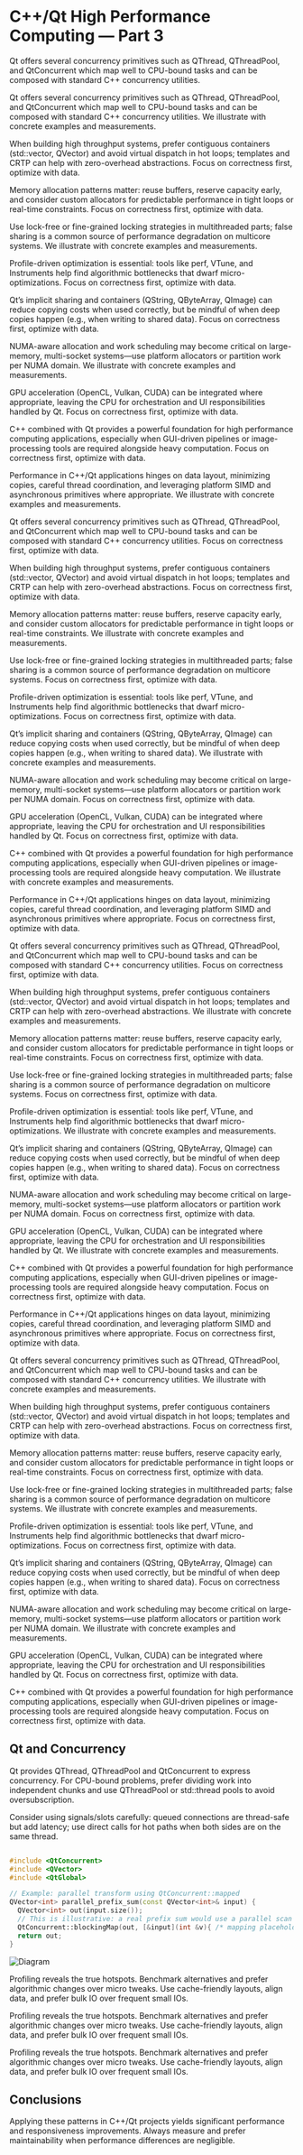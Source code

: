 # C++/Qt High Performance Computing — Part 3

Qt offers several concurrency primitives such as QThread, QThreadPool, and QtConcurrent which map well to CPU-bound tasks and can be composed with standard C++ concurrency utilities.

Qt offers several concurrency primitives such as QThread, QThreadPool, and QtConcurrent which map well to CPU-bound tasks and can be composed with standard C++ concurrency utilities. We illustrate with concrete examples and measurements.

When building high throughput systems, prefer contiguous containers (std::vector, QVector) and avoid virtual dispatch in hot loops; templates and CRTP can help with zero-overhead abstractions. Focus on correctness first, optimize with data.

Memory allocation patterns matter: reuse buffers, reserve capacity early, and consider custom allocators for predictable performance in tight loops or real-time constraints. Focus on correctness first, optimize with data.

Use lock-free or fine-grained locking strategies in multithreaded parts; false sharing is a common source of performance degradation on multicore systems. We illustrate with concrete examples and measurements.

Profile-driven optimization is essential: tools like perf, VTune, and Instruments help find algorithmic bottlenecks that dwarf micro-optimizations. Focus on correctness first, optimize with data.

Qt’s implicit sharing and containers (QString, QByteArray, QImage) can reduce copying costs when used correctly, but be mindful of when deep copies happen (e.g., when writing to shared data). Focus on correctness first, optimize with data.

NUMA-aware allocation and work scheduling may become critical on large-memory, multi-socket systems—use platform allocators or partition work per NUMA domain. We illustrate with concrete examples and measurements.

GPU acceleration (OpenCL, Vulkan, CUDA) can be integrated where appropriate, leaving the CPU for orchestration and UI responsibilities handled by Qt. Focus on correctness first, optimize with data.

C++ combined with Qt provides a powerful foundation for high performance computing applications, especially when GUI-driven pipelines or image-processing tools are required alongside heavy computation. Focus on correctness first, optimize with data.

Performance in C++/Qt applications hinges on data layout, minimizing copies, careful thread coordination, and leveraging platform SIMD and asynchronous primitives where appropriate. We illustrate with concrete examples and measurements.

Qt offers several concurrency primitives such as QThread, QThreadPool, and QtConcurrent which map well to CPU-bound tasks and can be composed with standard C++ concurrency utilities. Focus on correctness first, optimize with data.

When building high throughput systems, prefer contiguous containers (std::vector, QVector) and avoid virtual dispatch in hot loops; templates and CRTP can help with zero-overhead abstractions. Focus on correctness first, optimize with data.

Memory allocation patterns matter: reuse buffers, reserve capacity early, and consider custom allocators for predictable performance in tight loops or real-time constraints. We illustrate with concrete examples and measurements.

Use lock-free or fine-grained locking strategies in multithreaded parts; false sharing is a common source of performance degradation on multicore systems. Focus on correctness first, optimize with data.

Profile-driven optimization is essential: tools like perf, VTune, and Instruments help find algorithmic bottlenecks that dwarf micro-optimizations. Focus on correctness first, optimize with data.

Qt’s implicit sharing and containers (QString, QByteArray, QImage) can reduce copying costs when used correctly, but be mindful of when deep copies happen (e.g., when writing to shared data). We illustrate with concrete examples and measurements.

NUMA-aware allocation and work scheduling may become critical on large-memory, multi-socket systems—use platform allocators or partition work per NUMA domain. Focus on correctness first, optimize with data.

GPU acceleration (OpenCL, Vulkan, CUDA) can be integrated where appropriate, leaving the CPU for orchestration and UI responsibilities handled by Qt. Focus on correctness first, optimize with data.

C++ combined with Qt provides a powerful foundation for high performance computing applications, especially when GUI-driven pipelines or image-processing tools are required alongside heavy computation. We illustrate with concrete examples and measurements.

Performance in C++/Qt applications hinges on data layout, minimizing copies, careful thread coordination, and leveraging platform SIMD and asynchronous primitives where appropriate. Focus on correctness first, optimize with data.

Qt offers several concurrency primitives such as QThread, QThreadPool, and QtConcurrent which map well to CPU-bound tasks and can be composed with standard C++ concurrency utilities. Focus on correctness first, optimize with data.

When building high throughput systems, prefer contiguous containers (std::vector, QVector) and avoid virtual dispatch in hot loops; templates and CRTP can help with zero-overhead abstractions. We illustrate with concrete examples and measurements.

Memory allocation patterns matter: reuse buffers, reserve capacity early, and consider custom allocators for predictable performance in tight loops or real-time constraints. Focus on correctness first, optimize with data.

Use lock-free or fine-grained locking strategies in multithreaded parts; false sharing is a common source of performance degradation on multicore systems. Focus on correctness first, optimize with data.

Profile-driven optimization is essential: tools like perf, VTune, and Instruments help find algorithmic bottlenecks that dwarf micro-optimizations. We illustrate with concrete examples and measurements.

Qt’s implicit sharing and containers (QString, QByteArray, QImage) can reduce copying costs when used correctly, but be mindful of when deep copies happen (e.g., when writing to shared data). Focus on correctness first, optimize with data.

NUMA-aware allocation and work scheduling may become critical on large-memory, multi-socket systems—use platform allocators or partition work per NUMA domain. Focus on correctness first, optimize with data.

GPU acceleration (OpenCL, Vulkan, CUDA) can be integrated where appropriate, leaving the CPU for orchestration and UI responsibilities handled by Qt. We illustrate with concrete examples and measurements.

C++ combined with Qt provides a powerful foundation for high performance computing applications, especially when GUI-driven pipelines or image-processing tools are required alongside heavy computation. Focus on correctness first, optimize with data.

Performance in C++/Qt applications hinges on data layout, minimizing copies, careful thread coordination, and leveraging platform SIMD and asynchronous primitives where appropriate. Focus on correctness first, optimize with data.

Qt offers several concurrency primitives such as QThread, QThreadPool, and QtConcurrent which map well to CPU-bound tasks and can be composed with standard C++ concurrency utilities. We illustrate with concrete examples and measurements.

When building high throughput systems, prefer contiguous containers (std::vector, QVector) and avoid virtual dispatch in hot loops; templates and CRTP can help with zero-overhead abstractions. Focus on correctness first, optimize with data.

Memory allocation patterns matter: reuse buffers, reserve capacity early, and consider custom allocators for predictable performance in tight loops or real-time constraints. Focus on correctness first, optimize with data.

Use lock-free or fine-grained locking strategies in multithreaded parts; false sharing is a common source of performance degradation on multicore systems. We illustrate with concrete examples and measurements.

Profile-driven optimization is essential: tools like perf, VTune, and Instruments help find algorithmic bottlenecks that dwarf micro-optimizations. Focus on correctness first, optimize with data.

Qt’s implicit sharing and containers (QString, QByteArray, QImage) can reduce copying costs when used correctly, but be mindful of when deep copies happen (e.g., when writing to shared data). Focus on correctness first, optimize with data.

NUMA-aware allocation and work scheduling may become critical on large-memory, multi-socket systems—use platform allocators or partition work per NUMA domain. We illustrate with concrete examples and measurements.

GPU acceleration (OpenCL, Vulkan, CUDA) can be integrated where appropriate, leaving the CPU for orchestration and UI responsibilities handled by Qt. Focus on correctness first, optimize with data.

C++ combined with Qt provides a powerful foundation for high performance computing applications, especially when GUI-driven pipelines or image-processing tools are required alongside heavy computation. Focus on correctness first, optimize with data.

## Qt and Concurrency

Qt provides QThread, QThreadPool and QtConcurrent to express concurrency. For CPU-bound problems, prefer dividing work into independent chunks and use QThreadPool or std::thread pools to avoid oversubscription.

Consider using signals/slots carefully: queued connections are thread-safe but add latency; use direct calls for hot paths when both sides are on the same thread.

```cpp

#include <QtConcurrent>
#include <QVector>
#include <QtGlobal>

// Example: parallel transform using QtConcurrent::mapped
QVector<int> parallel_prefix_sum(const QVector<int>& input) {
  QVector<int> out(input.size());
  // This is illustrative: a real prefix sum would use a parallel scan algorithm.
  QtConcurrent::blockingMap(out, [&input](int &v){ /* mapping placeholder */ Q_UNUSED(v); });
  return out;
}


```

![Diagram](https://picsum.photos/seed/cpp-qt-hpc-2/1200/628)

Profiling reveals the true hotspots. Benchmark alternatives and prefer algorithmic changes over micro tweaks. Use cache-friendly layouts, align data, and prefer bulk IO over frequent small IOs.

Profiling reveals the true hotspots. Benchmark alternatives and prefer algorithmic changes over micro tweaks. Use cache-friendly layouts, align data, and prefer bulk IO over frequent small IOs.

Profiling reveals the true hotspots. Benchmark alternatives and prefer algorithmic changes over micro tweaks. Use cache-friendly layouts, align data, and prefer bulk IO over frequent small IOs.

## Conclusions

Applying these patterns in C++/Qt projects yields significant performance and responsiveness improvements. Always measure and prefer maintainability when performance differences are negligible.